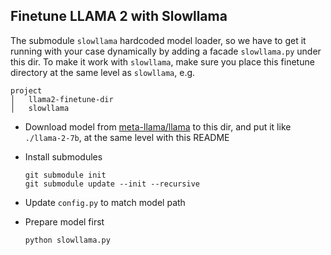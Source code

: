 ## Finetune LLAMA 2 with Slowllama

The submodule `slowllama` hardcoded model loader, so we have to get it running 
with your case dynamically by adding a facade `slowllama.py` under this dir. To 
make it work with `slowllama`, make sure you place this finetune directory at the 
same level as `slowllama`, e.g.

```
project
│   llama2-finetune-dir
│   slowllama
```

- Download model from [meta-llama/llama](https://github.com/meta-llama/llama) to 
this dir, and put it like `./llama-2-7b`, at the same level with this README

- Install submodules
    ```
    git submodule init
    git submodule update --init --recursive
    ```

- Update `config.py` to match model path

- Prepare model first
    ```
    python slowllama.py
    ```